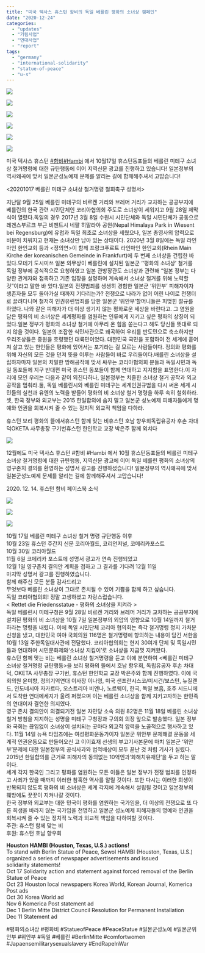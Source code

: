 ```yaml
---
title: "미국 텍사스 휴스턴 함비의 독일 베를린 평화의 소녀상 캠페인"
date: "2020-12-24"
categories: 
  - "updates"
  - "기림사업"
  - "연대사업"
  - "report"
tags: 
  - "germany"
  - "international-solidarity"
  - "statue-of-peace"
  - "u-s"
---
```


![](http://womenandwar.net/kr/wp-content/uploads/2020/10/photo_2020-10-30_13-49-22-648x1024.jpg)

![](http://womenandwar.net/kr/wp-content/uploads/2020/10/photo_2020-10-30_11-23-57-665x1024.jpg)

![](http://womenandwar.net/kr/wp-content/uploads/2020/10/photo_2020-10-30_11-23-59.jpg)

![](http://womenandwar.net/kr/wp-content/uploads/2020/10/photo_2020-10-30_11-24-01-721x1024.jpg)

![](http://womenandwar.net/kr/wp-content/uploads/2020/10/122372177_978092229367768_3491468159009596831_n.jpg)

![](http://womenandwar.net/kr/wp-content/uploads/2020/10/122214381_978092312701093_2148624158281298972_n.jpg)

미국 텍사스 휴스턴 [#함비](https://www.facebook.com/hashtag/%ED%95%A8%EB%B9%84?__eep__=6&__cft__[0]=AZX1Y2cqr4-yVJUGXCigpBaldgVNYrrcNJT-J_NRDEZZK28mQwa5LlE-fywHNtfaGAtYw8aYJAwGZy-Z8M-IbA_VVenx9SnSQWx455W4PtPfyFwnXSWVXjSgvN0nQvMmiryZ6QAGaIIXn7xQNkXOAaEGbU1zgQ8WIUXKPoa6EGEnMQ&__tn__=*NK-R)[#Hambi](https://www.facebook.com/hashtag/hambi?__eep__=6&__cft__[0]=AZX1Y2cqr4-yVJUGXCigpBaldgVNYrrcNJT-J_NRDEZZK28mQwa5LlE-fywHNtfaGAtYw8aYJAwGZy-Z8M-IbA_VVenx9SnSQWx455W4PtPfyFwnXSWVXjSgvN0nQvMmiryZ6QAGaIIXn7xQNkXOAaEGbU1zgQ8WIUXKPoa6EGEnMQ&__tn__=*NK-R) 에서 10월17일 휴스턴동포들의 베를린 미테구 소녀상 철거명령에 대한 규탄행동에 이어 지역신문 광고를 진행하고 있습니다! 일본정부의 역사왜곡에 맞서 일본군성노예제 문제를 알리는 길에 함께해주셔서 고맙습니다!

<20201017 베를린 미테구 소녀상 철거명령 철회촉구 성명서>

지난달 9월 25일 베를린 미테구의 비르켄 거리와 브레머 거리가 교차하는 공공부지에 베를린의 한국 관련 시민단체인 코리아협의회 주도로 소녀상이 세워지고 9월 28일 제막식이 열렸다.독일의 경우 2017년 3월 8일 수원시 시민단체와 독일 시민단체가 공동으로 레겐스부르크 부근 비젠트시 네팔 히말라야 공원(Nepal Himalaya Park in Wiesent bei Regensburg)에 유럽과 독일 최초로 소녀상을 세웠으나, 일본 총영사의 압력으로 비문이 치워지고 현재는 소녀상만 남아 있는 상태이다. 2020년 3월 8일에는 독일 라인마인 한인교회 등과 <정의연>이 함께 프랑크푸르트 라인마인 한인교회(Rhein Main Kirche der koreanischen Gemeinde in Frankfurt)에 두 번째 소녀상을 건립한 바 있다.모테기 도시미쓰 일본 외무상이 베를린에 설치된 일본군 ‘‘평화의 소녀상’ 철거를 독일 정부에 공식적으로 요청하였고 일본 관방장관도 소녀상과 관련해 “일본 정부는 다양한 관계자와 접촉하고 기존 입장을 설명하며 계속해서 소녀상 철거를 위해 노력할 것”이라고 말한 바 있다.일본의 전쟁범죄를 생생히 경험한 일본군 ‘위안부’ 피해자이자 생존자들 모두 돌아가실 때까지 기다리는가? 전쟁으로 나라가 없어 어린 나이로 전쟁터로 끌려다니며 철저히 인권유린범죄를 당한 일본군 ‘위안부’할머니들은 피맺힌 절규를 하였다. 나와 같은 피해자가 더 이상 생기지 않는 평화로운 세상을 바란다고. 그 염원을 담은 평화의 비 소녀상은 세계평화를 염원하는 인류에게 지키고 싶은 평화의 상징이 되었다.일본 정부가 평화의 소녀상 철거에 아무리 온 힘을 쏟는다고 해도 당신들 뜻대로 되지 않을 것이다. 일본의 조잡한 식민사관으로 왜곡하여 우리를 반도민으로 축소하지만 우리조상들은 중원을 호령했던 대륙민이었다. 대한민국 국민을 포함하여 전 세계에 흩어져 살고 있는 한인들은 평화에 있어서는 포기라는 걸 모르는 사람들이다. 정의와 평화를 위해 자신의 모든 것을 던져 뜻을 이루는 사람들이 바로 우리들이다.배를린 소녀상을 설립하자마자 일본의 치밀한 방해공작에 맞서 싸우는 코리아협의회 분들과 독일시민과 독일 동포들께 지구 반대편 미국 휴스턴 동포들이 함께 연대하고 지지함을 표명한다.이 자리에 모인 우리는 다음과 같이 외친다하나, 일본정부는 치졸한 소녀상 철거 공작과 외교 공작을 멈춰라.둘, 독일 베를린시와 베를린 미테구는 세계인권규범을 다시 써온 세계 시민들의 실천과 유엔의 노력을 받들어 평화의 비 소녀상 철거 명령을 하루 속히 철회하라.셋, 한국 정부와 외교부는 2015 한일합의에 숨지 말고 일본군 성노예제 피해자들에게 명예와 인권을 회복시켜 줄 수 있는 정치적 외교적 책임을 다하라.

휴스턴 보리 평화의 뜰에서휴스턴 함께 맞는 비휴스턴 호남 향우회독립유공자 후손 차대덕OKETA 사무총장 구기번휴스턴 한인학교 교장 박은주 함께 외치다

![](http://womenandwar.net/kr/wp-content/uploads/2020/10/20201017-1.jpg)

12월에도 미국 텍사스 휴스턴 #함비 #Hambi 에서 10월 휴스턴동포들의 베를린 미테구 소녀상 철거명령에 대한 규탄행동, 지역신문 광고에 이어 독일 베를린 평화의 소녀상의 영구존치 결의를 환영하는 성명서 광고를 진행하셨습니다! 일본정부의 역사왜곡에 맞서 일본군성노예제 문제를 알리는 길에 함께해주셔서 고맙습니다!

2020\. 12. 14. 휴스턴 함비 페이스북 소식

![](http://womenandwar.net/kr/wp-content/uploads/2020/10/130702336_1017418425435148_6049823614412376222_n.jpg)

![](http://womenandwar.net/kr/wp-content/uploads/2020/10/photo_2020-12-24_11-50-10-656x1024.jpg)

![](http://womenandwar.net/kr/wp-content/uploads/2020/10/131435920_1017418412101816_1386622756779097538_n.jpg)

10월 17일 베를린 미테구 소녀상 철거 명령 규탄행동 이후  
10월 23일 휴스턴 주간지 신문 코리아월드, 코리언저널, 코메리카포스트  
10월 30일 코리아월드  
11월 6일 코메리카 포스트에 성명서 광고가 연속 진행되었고  
12월 1일 영구존치 결의안 계획을 접하고 그 결과를 기다려 12월 11일  
마지막 성명서 광고를 진행하였습니다.  
함께 해주신 모든 분들 감사드리고  
무엇보다 베를린 소녀상이 그대로 존치될 수 있어 기쁨을 함께 하고 싶습니다.  
독일 코리아협의회! 정말 고생하셨고 자랑스럽습니다.  
< Rettet die Friedensstatue - 평화의 소녀상을 지켜라 >  
독일 베를린시 미테구청은 9월 28일 비르켄 거리와 브레머 거리가 교차하는 공공부지에 설치된 평화의 비 소녀상을 10월 7일 일본정부의 외압의 영향으로 10월 14일까지 철거하라는 명령을 내렸다. 이에 독일 시민단체 코리아 협의회는 즉각 철거명령 정지 가처분 신청을 냈고, 대한민국 여야 국회의원 116명은 철거명령에 항의하는 내용이 담긴 서한을 10월 13일 주한독일대사관에 전달했다. 코리아협의회는 현지 30여개 단체 및 독일시민들과 연대하며 시민문화제와‘소녀상 지킴이’로 소녀상을 지금껏 지켜왔다.  
휴스턴 함께 맞는 비는 베를린 소녀상 철거명령을 듣고 이에 분연하여 <베를린 미테구 소녀상 철거명령 규탄행동>을 보리 평화의 뜰에서 호남 향우회, 독립유공자 후손 차대덕, OKETA 사무총장 구기번, 휴스턴 한인학교 교장 박은주와 함께 진행하였다. 이에 국회의원 윤미향, 정의기억연대 이사장 이나영, 미국 샌프란시스코/미시건/보스턴, 뉴질랜드, 인도네시아 자카르타, 오스트리아 비엔나, 노르웨이, 한국, 독일 보흠, 호주 시드니에서 도착한 연대메세지가 울려 퍼졌으며 이는 베를린 소녀상을 함께 지키고자하는 한민족의 연대이자 결연한 의지였다.  
영구 존치 결의안이 의결되기전 일본 자민당 소속 의원 82명은 11월 18일 베를린 소녀상 철거 방침을 지지하는 성명을 미테구 구청장과 구의회 의장 앞으로 발송했다. 일본 정부와 국회는 끊임없이 소녀상이 설치되는 곳마다 외교적 압력을 노골적으로 행사하고 있다. 11월 14일 뉴욕 타임즈에는 여성평화운동가이자 일본군 위안부 문제해결 운동을 세계적 인권운동으로 만들어오신 고 이이효재 선생의 부고기사본문에 마치 일본군 ‘위안부’문제에 대한 일본정부의 공식사과와 법적배상이 모두 끝난 것 처럼 기사가 실렸다. 2015년 한일합의를 근거로 피해자의 동의없는 10억엔과‘화해치유재단’을 두고 하는 말이다.  
세계 각지 한국인 그리고 평화를 염원하는 모든 이들은 일본 정부가 전쟁 범죄를 인정하고 사죄가 있을 때까지 이러한 참혹한 역사를 알릴 것이다. 또한 다시는 이러한 희생이 반복되지 않도록 평화의 비 소녀상은 세계 각지에 계속해서 설립될 것이고 일본정부의 훼방에도 꿋꿋이 지켜나갈 것이다.  
한국 정부와 외교부는 대한 민국이 평화를 염원하는 국가임을, 더 이상의 전쟁으로 또 다른 희생을 바라지 않는 국가임을 천명하고 일본군 성노예제 피해자들의 명예와 인권을 회복시켜 줄 수 있는 정치적 노력과 외교적 책임을 다하여할 것이다.  
주관: 휴스턴 함께 맞는 비  
후원: 휴스턴 호남 향우회

**Houston HAMBI (Houston, Texas, U.S.) actions!**  
To stand with Berlin Statue of Peace, Sewol HAMBI (Houston, Texas, U.S.) organized a series of newspaper advertisements and issued solidarity statements!  
Oct 17 Solidarity action and statement against forced removal of the Berlin Statue of Peace  
Oct 23 Houston local newspapers Korea World, Korean Journal, Komerica Post ads  
Oct 30 Korea World ad  
Nov 6 Komerica Post statement ad  
Dec 1 Berlin Mitte District Council Resolution for Permanent Installation  
Dec 11 Statement ad

#평화의소녀상 #평화비 #StatueofPeace #PeaceStatue #일본군성노예 #일본군위안부 #위안부 #독일 #베를린 #BerlinMitte #comfortwomen #Japaensemilitarysexualslavery #EndRapeInWar
